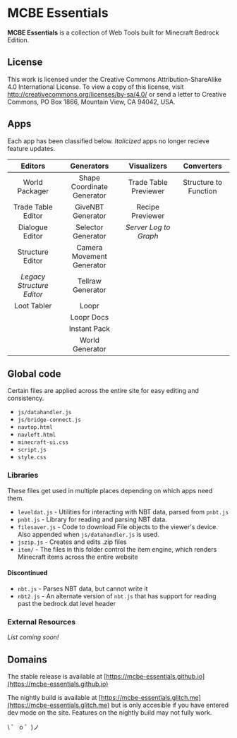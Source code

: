 # MCBE Essentials

**MCBE Essentials** is a collection of Web Tools built for Minecraft Bedrock Edition.

## License

This work is licensed under the Creative Commons Attribution-ShareAlike 4.0 International License. To view a copy of this license, visit http://creativecommons.org/licenses/by-sa/4.0/ or send a letter to Creative Commons, PO Box 1866, Mountain View, CA 94042, USA.

## Apps

Each app has been classified below. _Italicized_ apps no longer recieve feature updates.

|          Editors          |         Generators         |      Visualizers      |      Converters       |
| :-----------------------: | :------------------------: | :-------------------: | :-------------------: |
|      World Packager       | Shape Coordinate Generator | Trade Table Previewer | Structure to Function |
|    Trade Table Editor     |     GiveNBT Generator      |   Recipe Previewer    |                       |
|      Dialogue Editor      |     Selector Generator     | _Server Log to Graph_ |                       |
|     Structure Editor      | Camera Movement Generator  |                       |                       |
| _Legacy Structure Editor_ |     Tellraw Generator      |                       |                       |
|        Loot Tabler        |           Loopr            |                       |                       |
|                           |         Loopr Docs         |                       |                       |
|                           |        Instant Pack        |                       |                       |
|                           |      World Generator       |                       |                       |

## Global code

Certain files are applied across the entire site for easy editing and consistency.

- `js/datahandler.js`
- `js/bridge-connect.js`
- `navtop.html`
- `navleft.html`
- `minecraft-ui.css`
- `script.js`
- `style.css`

### Libraries

These files get used in multiple places depending on which apps need them.

- `leveldat.js` - Utilities for interacting with NBT data, parsed from `pnbt.js`
- `pnbt.js` - Library for reading and parsing NBT data.
- `filesaver.js` - Code to download File objects to the viewer's device. Also appended when `js/datahandler.js` is used.
- `jszip.js` - Creates and edits .zip files
- `item/` - The files in this folder control the item engine, which renders Minecraft items across the entire website

#### Discontinued

- `nbt.js` - Parses NBT data, but cannot write it
- `nbt2.js` - An alternate version of `nbt.js` that has support for reading past the bedrock.dat level header

### External Resources

_List coming soon!_

## Domains

The stable release is available at [https://mcbe-essentials.github.io](https://mcbe-essentials.github.io)

The nightly build is available at [https://mcbe-essentials.glitch.me](https://mcbe-essentials.glitch.me) but is only accesible if you have entered dev mode on the site. Features on the nightly build may not fully work.

\ ゜ o ゜)ノ
